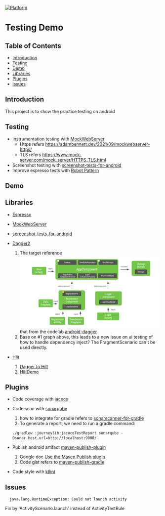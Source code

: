 [![Platform](https://img.shields.io/badge/platform-android-brightgreen)](https://developer.android.com/reference)

# Testing Demo

## Table of Contents

- [Introduction](#introduction)
- [Testing](#testing)
- [Demo](#demo)
- [Libraries](#Libraries)
- [Plugins](#Plugins)
- [Issues](#Issues)

## Introduction

This project is to show the practice testing on android

## Testing

* Instrumentation testing
  with [MockWebServer](https://github.com/square/okhttp/tree/master/mockwebserver)
    * Https refers https://adambennett.dev/2021/09/mockwebserver-https/
    * TLS refers https://www.mock-server.com/mock_server/HTTPS_TLS.html
* Screenshot testing
  with [screenshot-tests-for-android](https://github.com/facebook/screenshot-tests-for-android)
* Improve espresso tests
  with [Robot Pattern](https://academy.realm.io/posts/kau-jake-wharton-testing-robots)

## Demo

## Libraries

- [Espresso](https://developer.android.com/training/testing/espresso)
- [MockWebServer](https://github.com/square/okhttp/tree/master/mockwebserver)
- [screenshot-tests-for-android](https://github.com/facebook/screenshot-tests-for-android)
- [Dagger2](https://dagger.dev/)

  1. The target reference ![App dependency diagram](dagger-dependency-diagram.png)
     that from the codelab [android-dagger](https://developer.android.com/codelabs/android-dagger)
  2. Base on #1 graph above, this leads to a new issue on ui testing of how to handle dependency inject?
     The FragmentScenario can't be used directly.
- [Hilt](https://developer.android.google.cn/training/dependency-injection/hilt-android)

    1. [Dagger to Hilt](https://developer.android.com/codelabs/android-dagger-to-hilt)
    2. [HiltDemo](https://github.com/googlecodelabs/android-hilt)

## Plugins

* Code coverage with [jacoco](https://github.com/jacoco/jacoco)
* Code scan with [sonarqube](https://github.com/SonarSource/sonar-scanning-examples)

    1. how to integrate for gradle refers
       to [sonarscanner-for-gradle](https://docs.sonarqube.org/latest/analysis/scan/sonarscanner-for-gradle/)
    2. To generate a report, we need to run a gradle command:
  ```
  ./gradlew :journeylib:jacocoTestReport sonarqube -Dsonar.host.url=http://localhost:9000/
  ```
* Publish android
  artifact [maven-publish-plugin](https://docs.gradle.org/current/userguide/publishing_maven.html)

    1. Google
       doc [Use the Maven Publish plugin](https://developer.android.com/studio/build/maven-publish-plugin)
    2. Code gist refers
       to [maven-publish-gradle](https://gist.github.com/Robyer/a6578e60127418b380ca133a1291f017)

* Code style with [ktlint](https://ktlint.github.io/)

## Issues
  ```
    java.lang.RuntimeException: Could not launch activity
  ```
  Fix by 'ActivityScenario.launch' instead of ActivityTestRule
